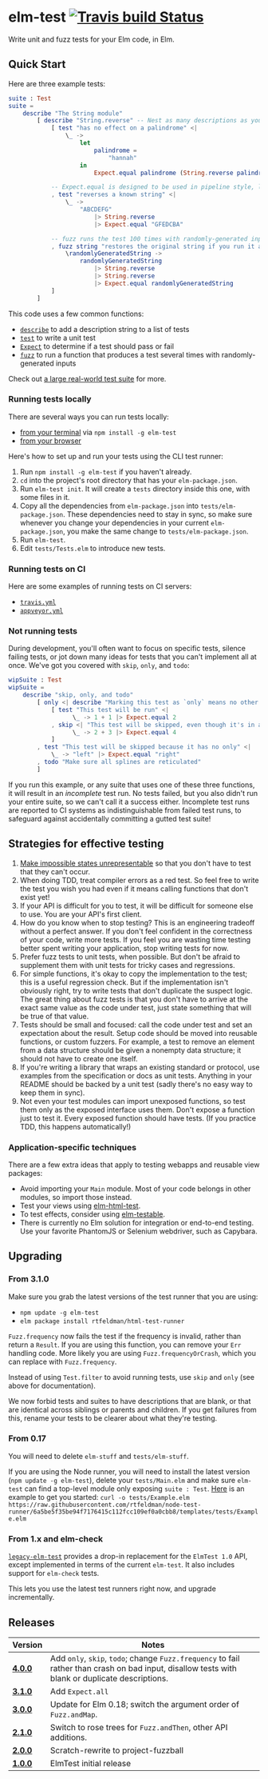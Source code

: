# elm-test [![Travis build Status](https://travis-ci.org/elm-community/elm-test.svg?branch=master)](http://travis-ci.org/elm-community/elm-test)

Write unit and fuzz tests for your Elm code, in Elm.

## Quick Start

Here are three example tests:

```elm
suite : Test
suite =
    describe "The String module"
        [ describe "String.reverse" -- Nest as many descriptions as you like.
            [ test "has no effect on a palindrome" <|
                \_ ->
                    let
                        palindrome =
                            "hannah"
                    in
                        Expect.equal palindrome (String.reverse palindrome)

            -- Expect.equal is designed to be used in pipeline style, like this.
            , test "reverses a known string" <|
                \_ ->
                    "ABCDEFG"
                        |> String.reverse
                        |> Expect.equal "GFEDCBA"

            -- fuzz runs the test 100 times with randomly-generated inputs!
            , fuzz string "restores the original string if you run it again" <|
                \randomlyGeneratedString ->
                    randomlyGeneratedString
                        |> String.reverse
                        |> String.reverse
                        |> Expect.equal randomlyGeneratedString
            ]
        ]
```

This code uses a few common functions:

* [`describe`](http://package.elm-lang.org/packages/elm-community/elm-test/latest/Test#test) to add a description string to a list of tests
* [`test`](http://package.elm-lang.org/packages/elm-community/elm-test/latest/Test#test) to write a unit test
* [`Expect`](http://package.elm-lang.org/packages/elm-community/elm-test/latest/Expect) to determine if a test should pass or fail
* [`fuzz`](http://package.elm-lang.org/packages/elm-community/elm-test/latest/Test#fuzz) to run a function that produces a test several times with randomly-generated inputs

Check out [a large real-world test suite](https://github.com/rtfeldman/elm-css/tree/master/tests) for more.

### Running tests locally

There are several ways you can run tests locally:

* [from your terminal](https://github.com/rtfeldman/node-test-runner) via `npm install -g elm-test`
* [from your browser](https://github.com/rtfeldman/html-test-runner)

Here's how to set up and run your tests using the CLI test runner:

1. Run `npm install -g elm-test` if you haven't already.
2. `cd` into the project's root directory that has your `elm-package.json`.
3. Run `elm-test init`. It will create a `tests` directory inside this one,
   with some files in it.
4. Copy all the dependencies from `elm-package.json` into
   `tests/elm-package.json`. These dependencies need to stay in sync, so make
   sure whenever you change your dependencies in your current
   `elm-package.json`, you make the same change to `tests/elm-package.json`.
5. Run `elm-test`.
6. Edit `tests/Tests.elm` to introduce new tests.

### Running tests on CI

Here are some examples of running tests on CI servers:

* [`travis.yml`](https://github.com/rtfeldman/elm-css/blob/master/.travis.yml)
* [`appveyor.yml`](https://github.com/rtfeldman/elm-css/blob/master/appveyor.yml)

### Not running tests

During development, you'll often want to focus on specific tests, silence failing tests, or jot down many ideas for tests that you can't implement all at once. We've got you covered with `skip`, `only`, and `todo`:

```elm
wipSuite : Test
wipSuite =
    describe "skip, only, and todo"
        [ only <| describe "Marking this test as `only` means no other tests will be run!"
            [ test "This test will be run" <|
                  \_ -> 1 + 1 |> Expect.equal 2
            , skip <| "This test will be skipped, even though it's in an only!" <|
                  \_ -> 2 + 3 |> Expect.equal 4
            ]
        , test "This test will be skipped because it has no only" <|
            \_ -> "left" |> Expect.equal "right"
        , todo "Make sure all splines are reticulated"
        ]
```

If you run this example, or any suite that uses one of these three functions, it will result in an _incomplete_ test run. No tests failed, but you also didn't run your entire suite, so we can't call it a success either. Incomplete test runs are reported to CI systems as indistinguishable from failed test runs, to safeguard against accidentally committing a gutted test suite!

## Strategies for effective testing

1. [Make impossible states unrepresentable](https://www.youtube.com/watch?v=IcgmSRJHu_8) so that you don't have to test that they can't occur.
1. When doing TDD, treat compiler errors as a red test. So feel free to write the test you wish you had even if it means calling functions that don't exist yet!
1. If your API is difficult for you to test, it will be difficult for someone else to use. You are your API's first client.
1. How do you know when to stop testing? This is an engineering tradeoff without a perfect answer. If you don't feel confident in the correctness of your code, write more tests. If you feel you are wasting time testing better spent writing your application, stop writing tests for now.
1. Prefer fuzz tests to unit tests, when possible. But don't be afraid to supplement them with unit tests for tricky cases and regressions.
1. For simple functions, it's okay to copy the implementation to the test; this is a useful regression check. But if the implementation isn't obviously right, try to write tests that don't duplicate the suspect logic. The great thing about fuzz tests is that you don't have to arrive at the exact same value as the code under test, just state something that will be true of that value.
1. Tests should be small and focused: call the code under test and set an expectation about the result. Setup code should be moved into reusable functions, or custom fuzzers. For example, a test to remove an element from a data structure should be given a nonempty data structure; it should not have to create one itself.
1. If you're writing a library that wraps an existing standard or protocol, use examples from the specification or docs as unit tests. Anything in your README should be backed by a unit test (sadly there's no easy way to keep them in sync).
1. Not even your test modules can import unexposed functions, so test them only as the exposed interface uses them. Don't expose a function just to test it. Every exposed function should have tests. (If you practice TDD, this happens automatically!)

### Application-specific techniques
There are a few extra ideas that apply to testing webapps and reusable view packages:

* Avoid importing your `Main` module. Most of your code belongs in other modules, so import those instead.
* Test your views using [elm-html-test](http://package.elm-lang.org/packages/eeue56/elm-html-test/latest).
* To test effects, consider using [elm-testable](http://package.elm-lang.org/packages/rogeriochaves/elm-testable/latest).
* There is currently no Elm solution for integration or end-to-end testing. Use your favorite PhantomJS or Selenium webdriver, such as Capybara.

## Upgrading
### From 3.1.0
Make sure you grab the latest versions of the test runner that you are using:
* `npm update -g elm-test`
* `elm package install rtfeldman/html-test-runner`

`Fuzz.frequency` now fails the test if the frequency is invalid, rather than return a `Result`. If you are using this function, you can remove your `Err` handling code. More likely you are using `Fuzz.frequencyOrCrash`, which you can replace with `Fuzz.frequency`.

Instead of using `Test.filter` to avoid running tests, use `skip` and `only` (see above for documentation).

We now forbid tests and suites to have descriptions that are blank, or that are identical across siblings or parents and children. If you get failures from this, rename your tests to be clearer about what they're testing.

### From 0.17
You will need to delete `elm-stuff` and `tests/elm-stuff`.

If you are using the Node runner, you will need to install the latest version (`npm update -g elm-test`), delete your `tests/Main.elm` and make sure `elm-test` can find a top-level module only exposing `suite : Test`. [Here](https://github.com/rtfeldman/node-test-runner/blob/6a5be5f35be94f7176415c112fcc109ef0a0cbb8/templates/tests/Example.elm) is an example to get you started: 
`curl -o tests/Example.elm https://raw.githubusercontent.com/rtfeldman/node-test-runner/6a5be5f35be94f7176415c112fcc109ef0a0cbb8/templates/tests/Example.elm`

### From 1.x and elm-check
[`legacy-elm-test`](http://package.elm-lang.org/packages/rtfeldman/legacy-elm-test/latest) provides a
drop-in replacement for the `ElmTest 1.0` API, except implemented in terms of
the current `elm-test`. It also includes support for `elm-check` tests.

This lets you use the latest test runners right now, and upgrade incrementally.

## Releases
| Version | Notes |
| ------- | ----- |
| [**4.0.0**](https://github.com/elm-community/elm-test/tree/4.0.0) | Add `only`, `skip`, `todo`; change `Fuzz.frequency` to fail rather than crash on bad input, disallow tests with blank or duplicate descriptions.
| [**3.1.0**](https://github.com/elm-community/elm-test/tree/3.1.0) | Add `Expect.all`
| [**3.0.0**](https://github.com/elm-community/elm-test/tree/3.0.0) | Update for Elm 0.18; switch the argument order of `Fuzz.andMap`.
| [**2.1.0**](https://github.com/elm-community/elm-test/tree/2.1.0) | Switch to rose trees for `Fuzz.andThen`, other API additions.
| [**2.0.0**](https://github.com/elm-community/elm-test/tree/2.0.0) | Scratch-rewrite to project-fuzzball
| [**1.0.0**](https://github.com/elm-community/elm-test/tree/1.0.0) | ElmTest initial release
